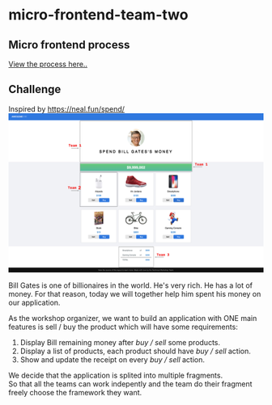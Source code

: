 # micro-frontend-team-two
## Micro frontend process
[View the process here..](documentation/micro_frontend_process.svg)
## Challenge
Inspired by https://neal.fun/spend/
![image](documentation/spend_bill_gate_money.png)

Bill Gates is one of billionaires in the world. He's very rich. He has a lot of money. For that reason, today we will together help him spent his money on our application.

As the workshop organizer, we want to build an application with ONE main features is sell / buy the product which will have some requirements:
1. Display Bill remaining money after _buy / sell_ some products.
2. Display a list of products, each product should have _buy / sell_ action.
3. Show and update the receipt on every _buy / sell_ action.

We decide that the application is splited into multiple fragments.  
So that all the teams can work indepently and the team do their fragment freely choose the framework they want.